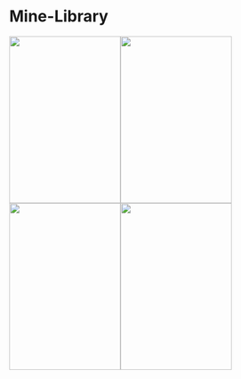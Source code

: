 # Mine-Library

<img src="https://user-images.githubusercontent.com/83088291/146669663-89fcaf42-ec55-45e7-8278-c8223c3e0567.jpeg"  width="200" height="300"><img src="https://user-images.githubusercontent.com/83088291/146669681-83c3f1dd-7e5b-48be-b9ac-78581ae26ba4.jpeg"  width="200" height="300"><img src="https://user-images.githubusercontent.com/83088291/146669702-0ab83a8e-bb53-41be-a92c-cc9cebdadb33.jpeg"  width="200" height="300"><img src="https://user-images.githubusercontent.com/83088291/146669712-f965fa40-684b-48d7-8d1a-afc11dc8010c.jpeg"  width="200" height="300">

